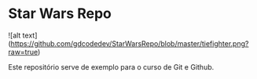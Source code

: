 # Star Wars Repo

![alt text] (https://github.com/gdcodedev/StarWarsRepo/blob/master/tiefighter.png?raw=true)

Este repositório serve de exemplo para o curso de Git e Github.

